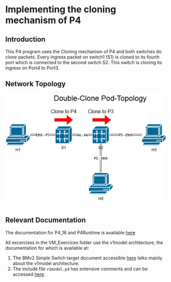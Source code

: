 # Implementing the cloning mechanism of P4

## Introduction

This P4 program uses the Cloning mechanism of P4 and both switches do clone packets. Every ingress packet on switch1 (S1) is cloned to its fourth port which is connected to the second switch S2. This switch is cloning its ingress on Port4 to Port3.


## Network Topology
![alt text](https://github.com/Selltowitz/p4/blob/main/Topo-Drawings/Double-Clone.png?raw=true)

## Relevant Documentation

The documentation for P4_16 and P4Runtime is available [here](https://p4.org/specs/)

All excercises in the VM_Exercices folder use the v1model architecture, the documentation for which is available at:
1. The BMv2 Simple Switch target document accessible [here](https://github.com/p4lang/behavioral-model/blob/master/docs/simple_switch.md) talks mainly about the v1model architecture.
2. The include file `v1model.p4` has extensive comments and can be accessed [here](https://github.com/p4lang/p4c/blob/master/p4include/v1model.p4).
